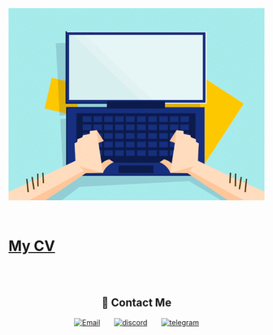 <p align="center"><img src="./CV/assets/comp.gif"></p>
<br/>

# [My CV](https://dmitry-starchenko.netlify.app)

<br/>
<br/>
<h2 align="center">📱 Contact Me</h2>
<p align="center">
  <a href="mailto:dololob92@gmail.com"><img width="32" height="32" src="https://img.icons8.com/fluency/48/circled-envelope.png" alt="Email" title="Type me on Email"/></a>
  &#8287;&#8287;&#8287;&#8287;&#8287;
  <a href="https://discordapp.com/users/oloolo" alt="Discord" title="Discord"><img width="32" height="32" src="https://img.icons8.com/color/48/discord-logo.png" alt="discord" title="Type me on Discord"/></a>
  &#8287;&#8287;&#8287;&#8287;&#8287;
  <a href="https://t.me/BazZ"><img width="32" height="32" src="https://img.icons8.com/fluency/48/telegram-app.png" alt="telegram" title="Type me on Telegram"/></a>
</p>

